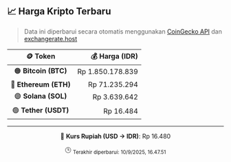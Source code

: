 

<!-- HARGA_KRIPTO -->
## 📈 Harga Kripto Terbaru

> Data ini diperbarui secara otomatis menggunakan [CoinGecko API](https://www.coingecko.com/) dan [exchangerate.host](https://exchangerate.host/)

<div align="center">

| 🪙 Token | 💰 Harga (IDR) |
|:------:|---------------:|
| 🟠 **Bitcoin (BTC)**   | Rp 1.850.178.839 |
| 🔵 **Ethereum (ETH)**  | Rp 71.235.294 |
| 🟣 **Solana (SOL)**    | Rp 3.639.642 |
| 🟢 **Tether (USDT)**   | Rp 16.484 |

---

💱 **Kurs Rupiah (USD → IDR)**: Rp 16.480

🕒 <sub>Terakhir diperbarui: 10/9/2025, 16.47.51</sub>

</div>
<!-- /HARGA_KRIPTO -->